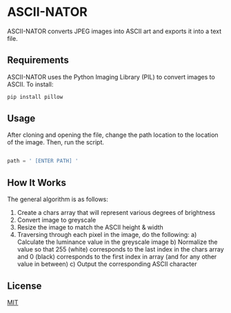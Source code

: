 # ASCII-NATOR

ASCII-NATOR converts JPEG images into ASCII art and exports it into a text file.

## Requirements

ASCII-NATOR uses the Python Imaging Library (PIL) to convert images to ASCII. To install:

```bash
pip install pillow
```

## Usage

After cloning and opening the file, change the path location to the location of the image. Then, run the script.

```python

path = ' [ENTER PATH] '

```

## How It Works
The general algorithm is as follows:
  1) Create a chars array that will represent various degrees of brightness
  2) Convert image to greyscale
  3) Resize the image to match the ASCII height & width
  4) Traversing through each pixel in the image, do the following:
    a) Calculate the luminance value in the greyscale image
    b) Normalize the value so that 255 (white) corresponds to the last index in
       the chars array and 0 (black) corresponds to the first index in array (and for
       any other value in between)
    c) Output the corresponding ASCII character

## License
[MIT](https://choosealicense.com/licenses/mit/)
